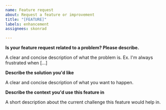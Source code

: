 ```yaml
---
name: Feature request
about: Request a feature or improvement
title: "[FEATURE]"
labels: enhancement
assignees: skonrad

---
```


**Is your feature request related to a problem? Please describe.**

A clear and concise description of what the problem is. Ex. I'm always frustrated when [...]

**Describe the solution you'd like**

A clear and concise description of what you want to happen.

**Describe the context you'd use this feature in**

A short description about the current challenge this feature would help in.
